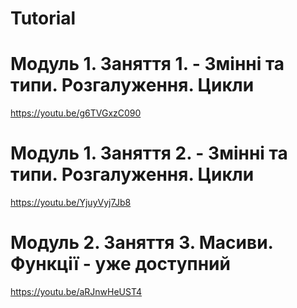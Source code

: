 # Tutorial

# Модуль 1. Заняття 1. - Змінні та типи. Розгалуження. Цикли

https://youtu.be/g6TVGxzC090

# Модуль 1. Заняття 2. - Змінні та типи. Розгалуження. Цикли

https://youtu.be/YjuyVyj7Jb8

# Модуль 2. Заняття 3. Масиви. Функції - уже доступний

https://youtu.be/aRJnwHeUST4

